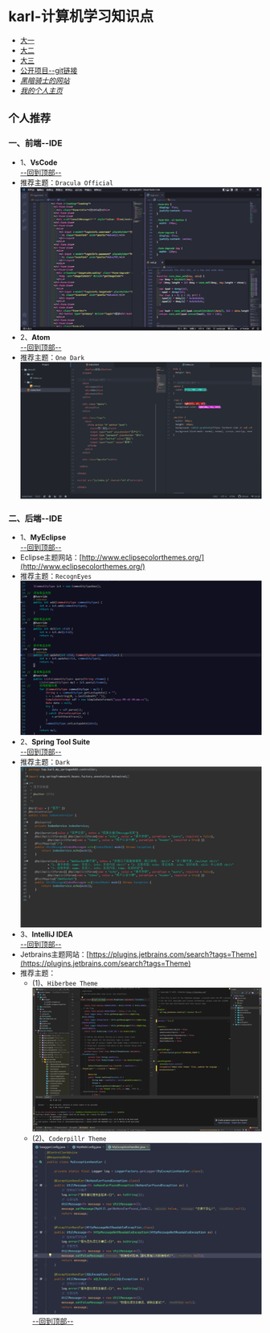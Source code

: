 # karl-计算机学习知识点

- [大一](https://code.aliyun.com/kangxianghui/studywrod/tree/master/%E5%A4%A7%E4%B8%80%E5%AD%A6%E4%B9%A0%E7%9F%A5%E8%AF%86%E7%82%B9/web)
- [大二](https://code.aliyun.com/kangxianghui/studywrod/tree/master/%E5%A4%A7%E4%BA%8C%E5%AD%A6%E4%B9%A0%E7%9F%A5%E8%AF%86%E7%82%B9)
- [大三](https://code.aliyun.com/kangxianghui/studywrod/tree/master/%E5%A4%A7%E4%B8%89%E5%AD%A6%E4%B9%A0%E7%9F%A5%E8%AF%86%E7%82%B9/README.md)
- [公开项目--git链接](https://code.aliyun.com/kangxianghui/studywrod/tree/master/project%20link)
- [*黑暗骑士的网站*](https://huhuiyu.top/)
- [*我的个人主页*](https://kangxianghui.top)

## 个人推荐

### 一、前端--IDE

- 1、**VsCode**  
[--回到顶部--](#karl-计算机学习知识点)  
- 推荐主题：`Dracula Official`  
![img01](images/微信截图_20220527130120.png)  
- 2、**Atom**  
[--回到顶部--](#karl-计算机学习知识点)  
- 推荐主题：`One Dark`  
![img02](images/微信截图_20220527134249.png)  

### 二、后端--IDE

- 1、**MyEclipse**  
[--回到顶部--](#karl-计算机学习知识点)  
- Eclipse主题网站：[http://www.eclipsecolorthemes.org/](http://www.eclipsecolorthemes.org/)  
- 推荐主题：`RecognEyes`  
![img03](images/微信截图_20220527132706.png)  
- 2、**Spring Tool Suite**  
[--回到顶部--](#karl-计算机学习知识点)  
- 推荐主题：`Dark`  
![img04](images/微信截图_20220527133211.png)  
- 3、**IntelliJ IDEA**  
[--回到顶部--](#karl-计算机学习知识点)  
- Jetbrains主题网站：[https://plugins.jetbrains.com/search?tags=Theme](https://plugins.jetbrains.com/search?tags=Theme)  
- 推荐主题：  
  - (1)、`Hiberbee Theme`  
![img05](images/screenshot_20333.png)  
  - (2)、`Coderpillr Theme`  
![img06](images/微信截图_20220527133857.png)  
[--回到顶部--](#karl-计算机学习知识点)  
